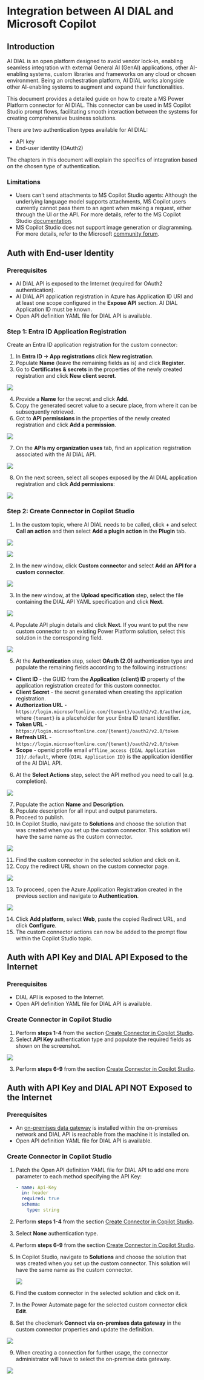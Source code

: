 # Integration between AI DIAL and Microsoft Copilot

## Introduction

AI DIAL is an open platform designed to avoid vendor lock-in, enabling seamless integration with external General AI (GenAI) applications, other AI-enabling systems, custom libraries and frameworks on any cloud or chosen environment. Being an orchestration platform, AI DIAL works alongside other AI-enabling systems to augment and expand their functionalities.

This document provides a detailed guide on how to create a MS Power Platform connector for AI DIAL. This connector can be used in MS Copilot Studio prompt flows, facilitating smooth interaction between the systems for creating comprehensive business solutions.

There are two authentication types available for AI DIAL:

* API key
* End-user identity (OAuth2)

The chapters in this document will explain the specifics of integration based on the chosen type of authentication.

### Limitations

* Users can't send attachments to MS Copilot Studio agents: Although the underlying language model supports attachments, MS Copilot users currently cannot pass them to an agent when making a request, either through the UI or the API. For more details, refer to the MS Copilot Studio [documentation](https://learn.microsoft.com/en-us/microsoft-copilot-studio/publication-fundamentals-publish-channels?tabs=web).
* MS Copilot Studio does not support image generation or diagramming. For more details, refer to the Microsoft [community forum](https://community.powerplatform.com/forums/thread/details/?threadid=178879d8-dd5e-4d10-99df-4e8293affb6e).

## Auth with End-user Identity

### Prerequisites

* AI DIAL API is exposed to the Internet (required for OAuth2 authentication).
* AI DIAL API application registration in Azure has Application ID URI and at least one scope configured in the **Expose API** section. AI DIAL Application ID must be known.
* Open API definition YAML file for DIAL API is available.

### Step 1: Entra ID Application Registration

Create an Entra ID application registration for the custom connector:

1.	In **Entra ID -> App registrations** click **New registration**.
2.	Populate **Name** (leave the remaining fields as is) and click **Register**.
3.	Go to **Certificates & secrets** in the properties of the newly created registration and click **New client secret**.

  ![](img/copilot-dial/1.png)

4.	Provide a **Name** for the secret and click **Add**.
5.	Copy the generated secret value to a secure place, from where it can be subsequently retrieved.
6.	Got to **API permissions** in the properties of the newly created registration and click **Add a permission**.

  ![](img/copilot-dial/2.png)

7.	On the **APIs my organization uses** tab, find an application registration associated with the AI DIAL API.

  ![](img/copilot-dial/3.png)

8.	On the next screen, select all scopes exposed by the AI DIAL application registration and click **Add permissions**:

  ![](img/copilot-dial/4.png)

### Step 2: Create Connector in Copilot Studio

1.	In the custom topic, where AI DIAL needs to be called, click **+** and select **Call an action** and then select **Add a plugin action** in the **Plugin** tab.

  ![](img/copilot-dial/5.png)

  ![](img/copilot-dial/6.png)

2.	In the new window, click **Custom connector** and select **Add an API for a custom connector**.

  ![](img/copilot-dial/7.png)

3.	In the new window, at the **Upload specification** step, select the file containing the DIAL API YAML specification and click **Next**.

  ![](img/copilot-dial/8.png)

4.	Populate API plugin details and click **Next**. If you want to put the new custom connector to an existing Power Platform solution, select this solution in the corresponding field.

  ![](img/copilot-dial/9.png)

5.	At the **Authentication** step, select **OAuth (2.0)** authentication type and populate the remaining fields according to the following instructions:

  - **Client ID** - the GUID from the **Application (client) ID** property of the application registration created for this custom connector.
  - **Client Secret** - the secret generated when creating the application registration.
  - **Authorization URL** - `https://login.microsoftonline.com/{tenant}/oauth2/v2.0/authorize`, where `{tenant}` is a placeholder for your Entra ID tenant identifier.
  - **Token URL** - `https://login.microsoftonline.com/{tenant}/oauth2/v2.0/token`
  - **Refresh URL** - `https://login.microsoftonline.com/{tenant}/oauth2/v2.0/token`
  - **Scope** - openid profile email `offline_access {DIAL Application ID}/.default`, where `{DIAL Application ID}` is the application identifier of the AI DIAL API.

6.	At the **Select Actions** step, select the API method you need to call (e.g. completion).

  ![](img/copilot-dial/10.png)

7.	Populate the action **Name** and **Description**.
8.	Populate description for all input and output parameters.
9.	Proceed to publish.
10.	In Copilot Studio, navigate to **Solutions** and choose the solution that was created when you set up the custom connector. This solution will have the same name as the custom connector.

  ![](img/copilot-dial/11.png)

11.	Find the custom connector in the selected solution and click on it.
12.	Copy the redirect URL shown on the custom connector page.

  ![](img/copilot-dial/12.png)

13.	To proceed, open the Azure Application Registration created in the previous section and navigate to **Authentication**.

  ![](img/copilot-dial/13.png)

14.	Click **Add platform**, select **Web**, paste the copied Redirect URL, and click **Configure**.
15. The custom connector actions can now be added to the prompt flow within the Copilot Studio topic.

## Auth with API Key and DIAL API Exposed to the Internet

### Prerequisites

* DIAL API is exposed to the Internet.
* Open API definition YAML file for DIAL API is available.

### Create Connector in Copilot Studio

1. Perform **steps 1-4** from the section [Create Connector in Copilot Studio](#step-2-create-connector-in-copilot-studio).
3. Select **API Key** authentication type and populate the required fields as shown on the screenshot.

  ![](img/copilot-dial/14.png)

3. Perform **steps 6-9** from the section [Create Connector in Copilot Studio](#step-2-create-connector-in-copilot-studio).

## Auth with API Key and DIAL API NOT Exposed to the Internet

### Prerequisites

* An [on-premises data gateway](https://learn.microsoft.com/en-us/data-integration/gateway/service-gateway-install) is installed within the on-premises network and DIAL API is reachable from the machine it is installed on.
* Open API definition YAML file for DIAL API is available.

### Create Connector in Copilot Studio

1. Patch the Open API definition YAML file for DIAL API to add one more parameter to each method specifying the API Key:

    ```yaml
    - name: Api-Key
      in: header
      required: true
      schema:
        type: string
    ```

2. Perform **steps 1-4** from the section [Create Connector in Copilot Studio](#step-2-create-connector-in-copilot-studio).
3. Select **None** authentication type.
4. Perform **steps 6-9** from the section [Create Connector in Copilot Studio](#step-2-create-connector-in-copilot-studio).
5. In Copilot Studio, navigate to **Solutions** and choose the solution that was created when you set up the custom connector. This solution will have the same name as the custom connector.

    ![](img/copilot-dial/15.png)

6. Find the custom connector in the selected solution and click on it.
7. In the Power Automate page for the selected custom connector click **Edit**.
8. Set the checkmark **Connect via on-premises data gateway** in the custom connector properties and update the definition.

  ![](img/copilot-dial/16.png)

9. When creating a connection for further usage, the connector administrator will have to select the on-premise data gateway.

  ![](img/copilot-dial/17.png)